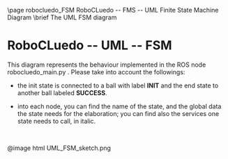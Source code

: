 \page robocluedo_FSM RoboCLuedo -- FMS -- UML Finite State Machine Diagram
\brief The UML FSM diagram

# RoboCLuedo -- UML -- FSM

This diagram represents the behaviour implemented in the ROS node robocluedo_main.py . Please take into account the followings:

- the init state is connected to a ball with label **INIT** and the end state to another ball labeled **SUCCESS**. 

- into each node, you can find the name of the state, and the global data the state needs for the elaboration; you can find also the services one state needs to call, in italic. 

<br>

@image html UML_FSM_sketch.png

<br>
